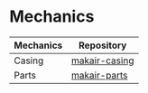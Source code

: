 # Mechanics

| Mechanics | Repository |
| --- | --- |
| Casing | [makair-casing](https://github.com/makers-for-life/makair-casing) |
| Parts | [makair-parts](https://github.com/makers-for-life/makair-parts) |
